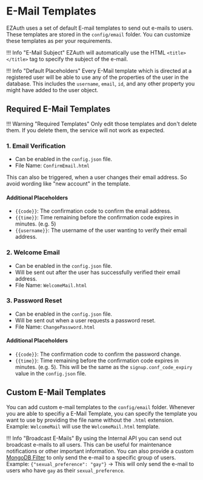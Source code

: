 # E-Mail Templates
EZAuth uses a set of default E-mail templates to send out e-mails to users. These templates are stored in the `config/email` folder. You can customize these templates as per your requirements.

!!! Info "E-Mail Subject"
    EZAuth will automatically use the HTML `<title></title>` tag to specify the subject of the e-mail.

!!! Info "Default Placeholders"
    Every E-Mail template which is directed at a registered user will be able to use any of the properties of the user in the database. This includes the `username`, `email`, `id`, and any other property you might have added to the user object.

## Required E-Mail Templates

!!! Warning "Required Templates"
    Only edit those templates and don't delete them. If you delete them, the service will not work as expected.

### 1. **Email Verification**
- Can be enabled in the `config.json` file.
- File Name: `ConfirmEmail.html`

This can also be triggered, when a user changes their email address. So avoid wording like "new account" in the template.

#### Additional Placeholders
- `{{code}}`: The confirmation code to confirm the email address.
- `{{time}}`: Time remaining before the confirmation code expires in minutes. (e.g. 5)
- `{{username}}`: The username of the user wanting to verify their email address.

### 2. **Welcome Email**
- Can be enabled in the `config.json` file.
- Will be sent out after the user has successfully verified their email address.
- File Name: `WelcomeMail.html`

### 3. **Password Reset**
- Can be enabled in the `config.json` file.
- Will be sent out when a user requests a password reset.
- File Name: `ChangePassword.html`

#### Additional Placeholders
- `{{code}}`: The confirmation code to confirm the password change.
- `{{time}}`: Time remaining before the confirmation code expires in minutes. (e.g. 5). This will be the same as the `signup.conf_code_expiry` value in the `config.json` file.


## Custom E-Mail Templates
You can add custom e-mail templates to the `config/email` folder.
Whenever you are able to specifiy a E-Mail Template, you can specify the template you want to use by providing the file name without the `.html` extension.
Example: `WelcomeMail` will use the `WelcomeMail.html` template.

!!! Info "Broadcast E-Mails"
    By using the Internal API you can send out broadcast e-mails to all users. This can be useful for maintenance notifications or other important information.
    You can also provide a custom [MongoDB Filter](https://www.mongodb.com/docs/compass/current/query/filter/) to only send the e-mail to a specific group of users. Example: `{"sexual_preference": "gay"}` -> This will only send the e-mail to users who have `gay` as their `sexual_preference`.
